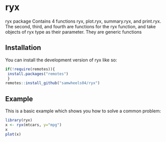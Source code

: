 
# ryx

<!-- badges: start -->
<!-- badges: end -->


ryx package Contains 4 functions ryx, plot.ryx, summary.ryx, and print.ryx. The second, third, and fourth are functions for the ryx function, and take objects of ryx type as their parameter. They are generic functions 

## Installation

You can install the development version of ryx like so:

``` r
if(!require(remotes)){
 install.packages("remotes")
 }
remotes::install_github("samwheels04/ryx")
```

## Example

This is a basic example which shows you how to solve a common problem:

``` r
library(ryx)
x <- ryx(mtcars, y="mpg")
x
plot(x)
```

